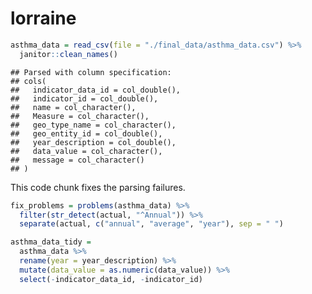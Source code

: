 lorraine
================

``` r
asthma_data = read_csv(file = "./final_data/asthma_data.csv") %>%
  janitor::clean_names()
```

    ## Parsed with column specification:
    ## cols(
    ##   indicator_data_id = col_double(),
    ##   indicator_id = col_double(),
    ##   name = col_character(),
    ##   Measure = col_character(),
    ##   geo_type_name = col_character(),
    ##   geo_entity_id = col_double(),
    ##   year_description = col_double(),
    ##   data_value = col_character(),
    ##   message = col_character()
    ## )

This code chunk fixes the parsing failures.

``` r
fix_problems = problems(asthma_data) %>%
  filter(str_detect(actual, "^Annual")) %>%
  separate(actual, c("annual", "average", "year"), sep = " ")
```

``` r
asthma_data_tidy = 
  asthma_data %>%
  rename(year = year_description) %>%
  mutate(data_value = as.numeric(data_value)) %>%
  select(-indicator_data_id, -indicator_id)
```
